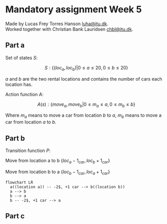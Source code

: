 # Mandatory assignment Week 5

Made by Lucas Frey Torres Hanson [luha@itu.dk](mailto:luha@itu.dk).\
Worked together with Christian Bank Lauridsen [chbl@itu.dk](mailto:chbl@itu.dk).

## Part a

Set of states $S$:

$$
S: \{(loc_a,loc_b) | 0 ≤ a ≤ 20, 0 ≤ b ≤ 20\}
$$

$a$ and $b$ are the two rental locations and contains the number of cars each location has.

Action function $A$:

$$
A(s): \{move_a, move_b | 0 ≤ m_a ≤ a, 0 ≤ m_b ≤ b\}
$$

Where $m_a$ means to move a car from location $b$ to $a$, $m_b$ means to move a car from location $a$ to $b$.

## Part b

Transition function $P$:

Move from location a to b $\{loc_a-1_{car}, loc_b+1_{car}\}$

Move from location b to a $\{loc_b-1_{car}, loc_a+1_{car}\}$

```mermaid
flowchart LR
  a((location a)) -- -2$, +1 car --> b((location b))
  a --> b
  b --> a
  b -- -2$, +1 car --> a
```

## Part c
